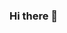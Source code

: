### Hi there 👋

<!--
**Halimek164/Halimek164** is a ✨ _special_ ✨ repository because its `README.md` (this file) appears on your GitHub profile.

### Ben Kimim
-:student:Kırıkkale Üniversitesi Sosyal Hizmet 1. sınıf öğrencisiyim.
-:theatre:Bağımsız bir tiyatro topluluğunda proje yöneticisiyim 
-:computer:Oyun ve Uygulama Akademisi bursiyeriyim.
- 👯 I’m looking to collaborate on ...
- 🤔 I’m looking for help with ...
- 💬 Ask me about ...
- 📫 How to reach me: ...
- 😄 Pronouns: ...
- ⚡ Fun fact: ...
-->
